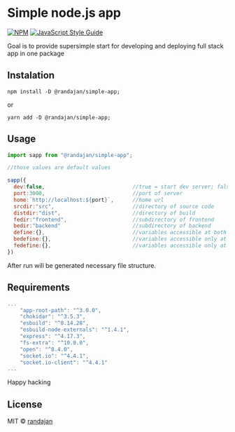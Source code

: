 # Simple node.js app

[![NPM](https://img.shields.io/npm/v/@randajan/simple-app.svg)](https://www.npmjs.com/package/@randajan/simple-lib) [![JavaScript Style Guide](https://img.shields.io/badge/code_style-standard-brightgreen.svg)](https://standardjs.com)

Goal is to provide supersimple start for developing and deploying full stack app in one package

## Instalation

```console
npm install -D @randajan/simple-app;
```

or

```console
yarn add -D @randajan/simple-app;
```

## Usage

```javascript
import sapp from "@randajan/simple-app";

//those values are default values

sapp({
  dev:false,                            //true = start dev server; false = generate minify build and start prod server
  port:3000,                            //port of server
  home:`http://localhost:${port}`,      //home url
  srcdir:"src",                         //directory of source code
  distdir:"dist",                       //directory of build
  fedir:"frontend",                     //subdirectory of frontend
  bedir:"backend"                       //subdirectory of backend
  define:{},                            //variables accessible at both FE and BE through global variable "__sapp"
  bedefine:{},                          //variables accessible only at BE through global variable "__sapp"
  fedefine:{},                          //variables accessible only at FE through global variable "__sapp"
})

```

After run will be generated necessary file structure.


## Requirements

```javascript
...
    "app-root-path": "^3.0.0",
    "chokidar": "^3.5.3",
    "esbuild": "^0.14.28",
    "esbuild-node-externals": "^1.4.1",
    "express": "^4.17.3",
    "fs-extra": "^10.0.0",
    "open": "^8.4.0",
    "socket.io": "^4.4.1",
    "socket.io-client": "^4.4.1"
...
```


Happy hacking

## License

MIT © [randajan](https://github.com/randajan)